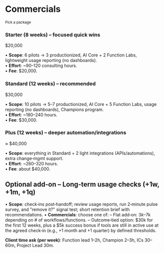 # Commercials

<small class="opacity-70">Pick a package</small>

<div class="grid grid-cols-3 gap-6 mt-4">
  <div>
    <h3>Starter (8 weeks) – focused quick wins</h3>
    <div class="text-xl font-bold mt-1">$20,000</div>
    <p class="mt-2">
      • <strong>Scope</strong>: 6 pilots → 3 productionized, AI Core + 2 Function Labs, lightweight usage reporting (no dashboards).<br/>
      • <strong>Effort</strong>: ~90–120 consulting hours.<br/>
      • <strong>Fee</strong>: $20,000.
    </p>
  </div>
  <div>
    <h3>Standard (12 weeks) – recommended</h3>
    <div class="text-xl font-bold mt-1">$30,000</div>
    <p class="mt-2">
      • <strong>Scope</strong>: 10 pilots → 5–7 productionized, AI Core + 5 Function Labs, usage reporting (no dashboards), Champions program.<br/>
      • <strong>Effort</strong>: ~180–240 hours.<br/>
      • <strong>Fee</strong>: $30,000.
    </p>
  </div>
  <div>
    <h3>Plus (12 weeks) – deeper automation/integrations</h3>
    <div class="text-xl font-bold mt-1">≈ $40,000</div>
    <p class="mt-2">
      • <strong>Scope</strong>: everything in Standard + 2 light integrations (APIs/automations), extra change‑mgmt support.<br/>
      • <strong>Effort</strong>: ~260–320 hours.<br/>
      • <strong>Fee</strong>: about $40,000.
    </p>
  </div>
</div>

## Optional add‑on – Long‑term usage checks (+1w, +1m, +1q)

• <strong>Scope</strong>: check‑ins post‑handoff; review usage reports, run 2‑minute pulse survey, and "remove it?" signal test; short retention brief with recommendations.
• <strong>Commercials</strong>: choose one of:
– Flat add‑on: $3k–$7k depending on # of workflows/functions.
– Outcome‑tied option: $30k for the first 12 weeks, plus a $5k success bonus if tools are still in active use at the agreed check‑in (e.g., +1 month and +1 quarter) by defined thresholds.

<strong>Client time ask (per week)</strong>: Function lead 1–2h, Champion 2–3h, ICs 30–60m, Project Lead 30m.
